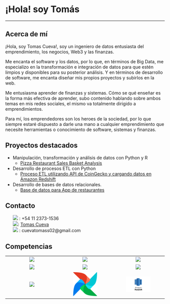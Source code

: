 # ¡Hola! soy Tomás
---
## Acerca de mí
¡Hola, soy Tomas Cueva!, soy un ingeniero de datos entusiasta del emprendimiento, los negocios, Web3 y las finanzas.

Me encanta el software y los datos, por lo que, en términos de Big Data, me especializo en la transformación e integración de datos para que estén limpios y disponibles para su posterior análisis. Y en términos de desarrollo de software, me encanta diseñar mis propios proyectos y subirlos en la web.

Me entusiasma aprender de finanzas y sistemas. Cómo se qué enseñar es la forma más efectiva de aprender, subo contenido hablando sobre ambos temas en mis redes sociales, el mismo va totalmente dirigido a emprendimientos.

Para mí, los emprendedores son los heroes de la sociedad, por lo que siempre estaré dispuesto a darle una mano a cualquier emprendimiento que necesite herramientas o conocimiento de software, sistemas y finanzas.

## Proyectos destacados
* Manipulación, transformación y análisis de datos con Python y R
  *   [Pizza Restaurant Sales Basket Analysis](https://github.com/CuevaTomasArg/Basket_analysis_R)
* Desarrollo de procesos ETL con Python
  * [Proceso ETL utilizando API de CoinGecko y cargando datos en Amazon Redshift](https://github.com/CuevaTomasArg/51940-CuevaTomas)
* Desarrollo de bases de datos relacionales.
  * [Base de datos para App de restaurantes](https://github.com/CuevaTomasArg/43410_TomasCueva)

## Contacto

<ul style="list-style-type: none">
  <li><img src="https://www.vectorlogo.zone/logos/whatsapp/whatsapp-tile.svg" width="16px"> : +54 11 2373-1536</li>
  <li><img src="https://www.vectorlogo.zone/logos/linkedin/linkedin-tile.svg" width="16px">: <a href="https://www.linkedin.com/in/tomasteawita/" width="10%">Tomas Cueva</a>
</li>
  <li><img src="https://www.vectorlogo.zone/logos/gmail/gmail-tile.svg" width="16px"> : cuevatomass02@gmail.com
</li>
</ul>

## Competencias
<table align="center" style="text-align: center;">
  <tbody widht= "10%">
  <tr>
    <td width="5%" align="center" style="vertical-align: middle;"><a href="#" width="10%"><img src="https://www.vectorlogo.zone/logos/python/python-icon.svg" width="50%"></a></td>
    <td width="5%" align="center" style="vertical-align: middle;"><a href="#" width="10%"><img src="https://www.vectorlogo.zone/logos/djangoproject/djangoproject-icon.svg" width="50%"></a></td>
    <td width="5%" align="center" style="vertical-align: middle;"><a href="#" width="10%"><img src="https://www.vectorlogo.zone/logos/apache_spark/apache_spark-ar21.svg" width="50%"></a></td>
  </tr>
  <tr>
    <td width="5%" align="center" style="vertical-align: middle;"><a href="#" width="10%"><img src="https://www.vectorlogo.zone/logos/mysql/mysql-icon.svg" width="50%"></a></td>
    <td width="5%" align="center" style="vertical-align: middle;"><a href="#" width="10%"><img src="https://www.vectorlogo.zone/logos/git-scm/git-scm-icon.svg" width="50%"></a></td>
    <td width="5%" align="center" style="vertical-align: middle;"><a href="#" width="10%"><img src="https://www.vectorlogo.zone/logos/docker/docker-tile.svg" width="50%"></a></td>
  </tr>
   <tr>
    <td width="5%" align="center" style="vertical-align: middle;"><a href="#" width="10%"><img src="https://www.vectorlogo.zone/logos/amazon_aws/amazon_aws-ar21.svg" width="50%"></a></td>
    <td width="5%" align="center" style="vertical-align: middle;"><a href="#" width="10%"><img src="./img/airflow.png" width="50%"></a></td>
    <td width="5%" align="center" style="vertical-align: middle;"><a href="#" width="10%"><img src="./img/amazon_redshift.png" width="50%"></a></td>
  </tr>
  <tbody> 
</table>
